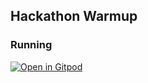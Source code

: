 ## Hackathon Warmup


### Running

[![Open in Gitpod](https://gitpod.io/button/open-in-gitpod.svg)](https://akki2825-hackathonwarmu-xacwq6hosua.ws-eu67.gitpod.io/)
